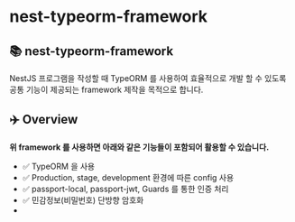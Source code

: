 # nest-typeorm-framework

## :books: nest-typeorm-framework
NestJS 프로그램을 작성할 때 TypeORM 를 사용하여 효율적으로 개발 할 수 있도록 공통 기능이 제공되는 framework 제작을 목적으로 합니다.

## :airplane: Overview
**위 framework 를 사용하면 아래와 같은 기능들이 포함되어 활용할 수 있습니다.**
* :white_check_mark: TypeORM 을 사용
* :white_check_mark: Production, stage, development 환경에 따른 config 사용
* :white_check_mark: passport-local, passport-jwt, Guards 를 통한 인증 처리
* :white_check_mark: 민감정보(비밀번호) 단방향 암호화
* 
